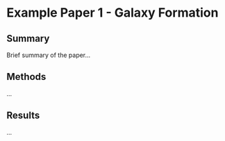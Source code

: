 # Example Paper 1 - Galaxy Formation

## Summary
Brief summary of the paper...

## Methods
...

## Results
...
